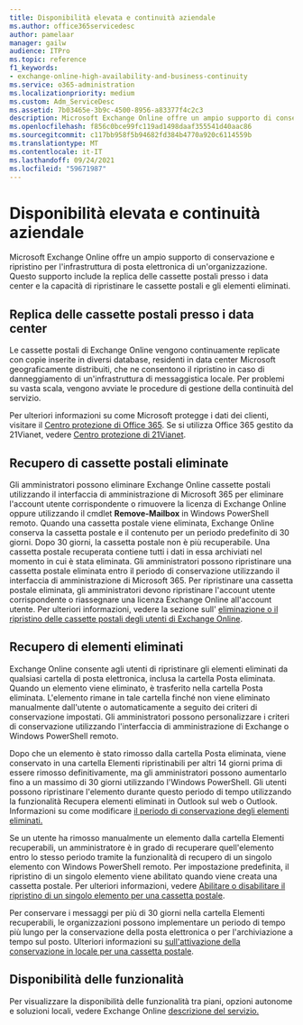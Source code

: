 ```yaml
---
title: Disponibilità elevata e continuità aziendale
ms.author: office365servicedesc
author: pamelaar
manager: gailw
audience: ITPro
ms.topic: reference
f1_keywords:
- exchange-online-high-availability-and-business-continuity
ms.service: o365-administration
ms.localizationpriority: medium
ms.custom: Adm_ServiceDesc
ms.assetid: 7b03465e-3b9c-4500-8956-a83377f4c2c3
description: Microsoft Exchange Online offre un ampio supporto di conservazione e ripristino per l'infrastruttura di posta elettronica di un'organizzazione. Questo supporto include la replica delle cassette postali presso i data center e la capacità di ripristinare le cassette postali e gli elementi eliminati.
ms.openlocfilehash: f856c0bce99fc119ad1498daaf355541d40aac86
ms.sourcegitcommit: c117bb958f5b94682fd384b4770a920c6114559b
ms.translationtype: MT
ms.contentlocale: it-IT
ms.lasthandoff: 09/24/2021
ms.locfileid: "59671987"
---
```

# <a name="high-availability-and-business-continuity"></a>Disponibilità elevata e continuità aziendale

Microsoft Exchange Online offre un ampio supporto di conservazione e ripristino per l'infrastruttura di posta elettronica di un'organizzazione. Questo supporto include la replica delle cassette postali presso i data center e la capacità di ripristinare le cassette postali e gli elementi eliminati.
  
## <a name="mailbox-replication-at-data-centers"></a>Replica delle cassette postali presso i data center

Le cassette postali di Exchange Online vengono continuamente replicate con copie inserite in diversi database, residenti in data center Microsoft geograficamente distribuiti, che ne consentono il ripristino in caso di danneggiamento di un'infrastruttura di messaggistica locale. Per problemi su vasta scala, vengono avviate le procedure di gestione della continuità del servizio.
  
Per ulteriori informazioni su come Microsoft protegge i dati dei clienti, visitare il [Centro protezione di Office 365](https://go.microsoft.com/fwlink/p/?LinkId=299135). Se si utilizza Office 365 gestito da 21Vianet, vedere [Centro protezione di 21Vianet](https://www.21vbluecloud.com/office365/trustcenter/onlineservices.mdl).
  
## <a name="deleted-mailbox-recovery"></a>Recupero di cassette postali eliminate

Gli amministratori possono eliminare Exchange Online cassette postali utilizzando il interfaccia di amministrazione di Microsoft 365 per eliminare l'account utente corrispondente o rimuovere la licenza di Exchange Online oppure utilizzando il cmdlet **Remove-Mailbox** in Windows PowerShell remoto. Quando una cassetta postale viene eliminata, Exchange Online conserva la cassetta postale e il contenuto per un periodo predefinito di 30 giorni. Dopo 30 giorni, la cassetta postale non è più recuperabile. Una cassetta postale recuperata contiene tutti i dati in essa archiviati nel momento in cui è stata eliminata. Gli amministratori possono ripristinare una cassetta postale eliminata entro il periodo di conservazione utilizzando il interfaccia di amministrazione di Microsoft 365. Per ripristinare una cassetta postale eliminata, gli amministratori devono ripristinare l'account utente corrispondente o riassegnare una licenza Exchange Online all'account utente. Per ulteriori informazioni, vedere la sezione sull' [eliminazione o il ripristino delle cassette postali degli utenti di Exchange Online](/exchange/recipients-in-exchange-online/delete-or-restore-mailboxes).
  
## <a name="deleted-item-recovery"></a>Recupero di elementi eliminati

Exchange Online consente agli utenti di ripristinare gli elementi eliminati da qualsiasi cartella di posta elettronica, inclusa la cartella Posta eliminata. Quando un elemento viene eliminato, è trasferito nella cartella Posta eliminata. L'elemento rimane in tale cartella finché non viene eliminato manualmente dall'utente o automaticamente a seguito dei criteri di conservazione impostati. Gli amministratori possono personalizzare i criteri di conservazione utilizzando l'interfaccia di amministrazione di Exchange o Windows PowerShell remoto.
  
Dopo che un elemento è stato rimosso dalla cartella Posta eliminata, viene conservato in una cartella Elementi ripristinabili per altri 14 giorni prima di essere rimosso definitivamente, ma gli amministratori possono aumentarlo fino a un massimo di 30 giorni utilizzando l'Windows PowerShell. Gli utenti possono ripristinare l'elemento durante questo periodo di tempo utilizzando la funzionalità Recupera elementi eliminati in Outlook sul web o Outlook. Informazioni su come modificare [il periodo di conservazione degli elementi eliminati.](/exchange/recipients-in-exchange-online/manage-user-mailboxes/change-deleted-item-retention)
  
Se un utente ha rimosso manualmente un elemento dalla cartella Elementi recuperabili, un amministratore è in grado di recuperare quell'elemento entro lo stesso periodo tramite la funzionalità di recupero di un singolo elemento con Windows PowerShell remoto. Per impostazione predefinita, il ripristino di un singolo elemento viene abilitato quando viene creata una cassetta postale. Per ulteriori informazioni, vedere [Abilitare o disabilitare il ripristino di un singolo elemento per una cassetta postale](/exchange/recipients-in-exchange-online/manage-user-mailboxes/enable-or-disable-single-item-recovery).
  
Per conservare i messaggi per più di 30 giorni nella cartella Elementi recuperabili, le organizzazioni possono implementare un periodo di tempo più lungo per la conservazione della posta elettronica o per l'archiviazione a tempo sul posto. Ulteriori informazioni su [sull'attivazione della conservazione in locale per una cassetta postale](/exchange/security-and-compliance/in-place-and-litigation-holds).
  
## <a name="feature-availability"></a>Disponibilità delle funzionalità

Per visualizzare la disponibilità delle funzionalità tra piani, opzioni autonome e soluzioni locali, vedere Exchange Online [descrizione del servizio.](exchange-online-service-description.md)
